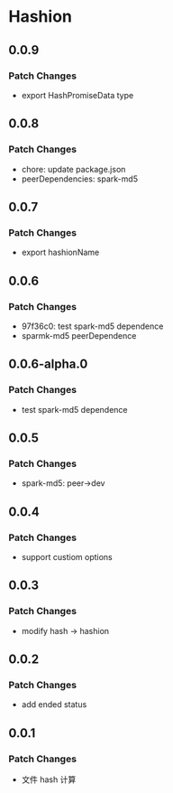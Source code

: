 # Hashion

## 0.0.9

### Patch Changes

- export HashPromiseData type

## 0.0.8

### Patch Changes

- chore: update package.json
- peerDependencies: spark-md5

## 0.0.7

### Patch Changes

- export hashionName

## 0.0.6

### Patch Changes

- 97f36c0: test spark-md5 dependence
- sparmk-md5 peerDependence

## 0.0.6-alpha.0

### Patch Changes

- test spark-md5 dependence

## 0.0.5

### Patch Changes

- spark-md5: peer->dev

## 0.0.4

### Patch Changes

- support custiom options

## 0.0.3

### Patch Changes

- modify hash -> hashion

## 0.0.2

### Patch Changes

- add ended status

## 0.0.1

### Patch Changes

- 文件 hash 计算
